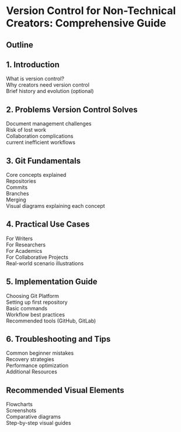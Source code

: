 # Version Control for Non-Technical Creators: Comprehensive Guide

## Outline

## 1. Introduction

What is version control?  
Why creators need version control  
Brief history and evolution (optional)

## 2. Problems Version Control Solves

Document management challenges  
Risk of lost work  
Collaboration complications  
current inefficient workflows  

## 3. Git Fundamentals

Core concepts explained  
Repositories  
Commits  
Branches  
Merging  
Visual diagrams explaining each concept

## 4. Practical Use Cases

For Writers  
For Researchers  
For Academics  
For Collaborative Projects  
Real-world scenario illustrations

## 5. Implementation Guide

Choosing Git Platform  
Setting up first repository  
Basic commands  
Workflow best practices  
Recommended tools (GitHub, GitLab)

## 6. Troubleshooting and Tips

Common beginner mistakes  
Recovery strategies  
Performance optimization  
Additional Resources

## Recommended Visual Elements

Flowcharts  
Screenshots  
Comparative diagrams  
Step-by-step visual guides
